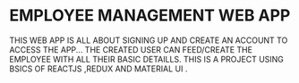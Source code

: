 # EMPLOYEE MANAGEMENT WEB APP
THIS WEB APP IS ALL ABOUT SIGNING UP AND CREATE AN ACCOUNT TO ACCESS THE APP... THE CREATED USER CAN FEED/CREATE THE EMPLOYEE WITH ALL THEIR BASIC DETAILLS.
THIS IS A PROJECT USING BSICS OF REACTJS ,REDUX AND MATERIAL UI .
